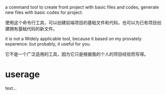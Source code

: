 a command tool to create front project with basic files and codes, generate new files with basic codes for project.

使用这个命令行工具，可以创建前端项目的基础文件和代码，也可以为已有项目创建拥有基础代码的新文件。

it is not a Widely applicable tool, because it based on my provately experence. but probably, it useful for you.

它不是一个广泛适用的工具，因为它只是根据我的个人的项目经验而写得。


userage
===

text...